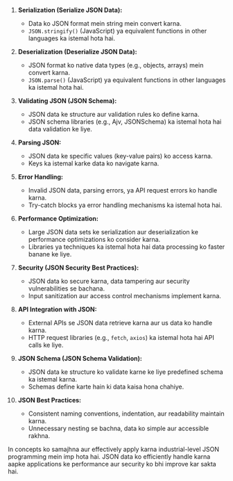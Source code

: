 

1. **Serialization (Serialize JSON Data):**
   - Data ko JSON format mein string mein convert karna.
   - `JSON.stringify()` (JavaScript) ya equivalent functions in other languages ka istemal hota hai.

2. **Deserialization (Deserialize JSON Data):**
   - JSON format ko native data types (e.g., objects, arrays) mein convert karna.
   - `JSON.parse()` (JavaScript) ya equivalent functions in other languages ka istemal hota hai.

3. **Validating JSON (JSON Schema):**
   - JSON data ke structure aur validation rules ko define karna.
   - JSON schema libraries (e.g., Ajv, JSONSchema) ka istemal hota hai data validation ke liye.

4. **Parsing JSON:**
   - JSON data ke specific values (key-value pairs) ko access karna.
   - Keys ka istemal karke data ko navigate karna.

5. **Error Handling:**
   - Invalid JSON data, parsing errors, ya API request errors ko handle karna.
   - Try-catch blocks ya error handling mechanisms ka istemal hota hai.

6. **Performance Optimization:**
   - Large JSON data sets ke serialization aur deserialization ke performance optimizations ko consider karna.
   - Libraries ya techniques ka istemal hota hai data processing ko faster banane ke liye.

7. **Security (JSON Security Best Practices):**
   - JSON data ko secure karna, data tampering aur security vulnerabilities se bachana.
   - Input sanitization aur access control mechanisms implement karna.

8. **API Integration with JSON:**
   - External APIs se JSON data retrieve karna aur us data ko handle karna.
   - HTTP request libraries (e.g., `fetch`, `axios`) ka istemal hota hai API calls ke liye.

9. **JSON Schema (JSON Schema Validation):**
   - JSON data ke structure ko validate karne ke liye predefined schema ka istemal karna.
   - Schemas define karte hain ki data kaisa hona chahiye.

10. **JSON Best Practices:**
    - Consistent naming conventions, indentation, aur readability maintain karna.
    - Unnecessary nesting se bachna, data ko simple aur accessible rakhna.

In concepts ko samajhna aur effectively apply karna industrial-level JSON programming mein imp hota hai. JSON data ko efficiently handle karna aapke applications ke performance aur security ko bhi improve kar sakta hai.